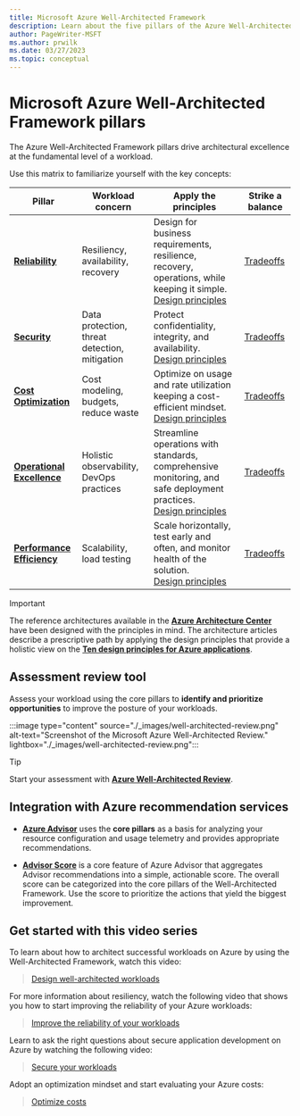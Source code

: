 ```yaml
---
title: Microsoft Azure Well-Architected Framework
description: Learn about the five pillars of the Azure Well-Architected Framework and how they can produce a high quality, stable, and efficient cloud architecture.
author: PageWriter-MSFT
ms.author: prwilk
ms.date: 03/27/2023
ms.topic: conceptual
---
```


# Microsoft Azure Well-Architected Framework pillars

The Azure Well-Architected Framework pillars drive architectural excellence at the fundamental level of a workload. 

Use this matrix to familiarize yourself with the key concepts:

| Pillar | Workload concern | Apply the principles | Strike a balance
|--------|-------------|-------------------|-----------
| [**Reliability**][resiliency-pillar] | Resiliency, availability, recovery| Design for business requirements, resilience, recovery, operations, while keeping it simple. <br> [Design principles](reliability/principles.md) | [Tradeoffs](reliability/tradeoffs.md)
| [**Security**][security-pillar] | Data protection, threat detection, mitigation |Protect confidentiality, integrity, and availability. <br> [Design principles](security/principles.md)|[Tradeoffs](security/tradeoffs.md)
| [**Cost Optimization**][cost-pillar] | Cost modeling, budgets, reduce waste|Optimize on usage and rate utilization keeping a cost-efficient mindset. <br> [Design principles](./cost-optimization/principles.md)|[Tradeoffs](cost-optimization/tradeoffs.md)|
| [**Operational Excellence**][devops-pillar] | Holistic observability, DevOps practices |Streamline operations with standards, comprehensive monitoring, and safe deployment practices. <br> [Design principles](operational-excellence/principles.md)|[Tradeoffs](operational-excellence/tradeoffs.md)|
| [**Performance Efficiency**][scalability-pillar] |Scalability, load testing| Scale horizontally, test early and often, and monitor health of the solution. <br>[Design principles](./performance-efficiency/principles.md)|[Tradeoffs](performance-efficiency/tradeoffs.md)|

> [!IMPORTANT]
>
> The reference architectures available in the [**Azure Architecture Center**](/azure/architecture/browse/) have been designed with the principles in mind. The architecture articles describe a prescriptive path by applying the design principles that provide a holistic view on the [**Ten design principles for Azure applications**](/azure/architecture/guide/design-principles/). 

## Assessment review tool

Assess your workload using the core pillars to **identify and prioritize opportunities** to improve the posture of your workloads.

:::image type="content" source="./_images/well-architected-review.png" alt-text="Screenshot of the Microsoft Azure Well-Architected Review." lightbox="./_images/well-architected-review.png":::

> [!TIP]
> 
> Start your assessment with [**Azure Well-Architected Review**](/assessments/?id=azure-architecture-review&mode=pre-assessment).

## Integration with Azure recommendation services

- [**Azure Advisor**](/azure/advisor/) uses the **core pillars** as a basis for analyzing your resource configuration and usage telemetry and provides appropriate recommendations. 

- [**Advisor Score**](/azure/advisor/azure-advisor-score) is a core feature of Azure Advisor that aggregates Advisor recommendations into a simple, actionable score. The overall score can be categorized into the core pillars of the Well-Architected Framework. Use the score to  prioritize the actions that yield the biggest improvement.

## Get started with this video series

To learn about how to architect successful workloads on Azure by using the Well-Architected Framework, watch this video:

<!-- markdownlint-disable MD034 -->
> [Design well-architected workloads](/shows/azure-enablement/architect-successful-workloads-on-azure--introduction-ep-1-well-architected-series/player)

For more information about resiliency, watch the following video that shows you how to start improving the reliability of your Azure workloads:

<!-- markdownlint-disable MD034 -->

> [Improve the reliability of your workloads](/shows/azure-enablement/start-improving-the-reliability-of-your-azure-workloads--reliability-ep-1--well-architected-series/player)

Learn to ask the right questions about secure application development on Azure by watching the following video:

<!-- markdownlint-disable MD034 -->
> [Secure your workloads](/shows/azure-enablement/ask-the-right-questions-about-secure-application-development-on-azure/player)


Adopt an optimization mindset and start evaluating your Azure costs:

<!-- markdownlint-disable MD034 -->

> [Optimize costs](/shows/azure-enablement/start-optimizing-your-azure-costs--cost-optimization-ep-1--well-architected-series/player)



<!-- links -->

[resiliency]: ./resiliency/principles.md

<!-- practices -->
[autoscale]: /azure/architecture/best-practices/auto-scaling
[background-jobs]: /azure/architecture/best-practices/background-jobs
[caching]: /azure/architecture/best-practices/caching
[cdn]: /azure/architecture/best-practices/cdn
[data-partitioning]: /azure/architecture/best-practices/data-partitioning
[monitoring]: /azure/architecture/best-practices/monitoring
[retry-service-specific]: /azure/architecture/best-practices/retry-service-specific
[transient-fault-handling]: /azure/architecture/best-practices/transient-faults

<!-- pillars -->
[cost-pillar]: ./cost-optimization/index.yml
[security-pillar]: ./security/index.yml
[resiliency-pillar]: ./resiliency/index.yml
[scalability-pillar]: ./scalability/index.yml
[devops-pillar]: ./devops/index.yml
